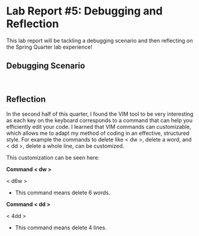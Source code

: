 # Lab Report #5: Debugging and Reflection 
This lab report will be tackling a debugging scenario and then reflecting on the Spring Quarter lab experience! 

## Debugging Scenario







<br>


## Reflection 

  In the second half of this quarter, I found the VIM tool to be very interesting as each key on the keyboard corresponds
  to a command that can help you efficiently edit your code. I learned that VIM commands can customizable, 
  which allows me to adapt my method of coding in an effective, structured style. For example the commands to delete like
  < dw >, delete a word, and < dd >, delete a whole line, can be customized. 
  
  This customization can be seen here:
  
  **Command < dw >**
  
  < d6w > 
  - This command means delete 6 words. 
  
  **Command < dd >**
  
  < 4dd >
  - This command means delete 4 lines. 
  
  
